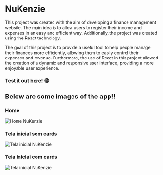 # NuKenzie


This project was created with the aim of developing a finance management website. The main idea is to allow users to register their income and expenses in an easy and efficient way. Additionally, the project was created using the React technology.

The goal of this project is to provide a useful tool to help people manage their finances more efficiently, allowing them to easily control their expenses and revenue. Furthermore, the use of React in this project allowed the creation of a dynamic and responsive user interface, providing a more enjoyable user experience.


### Test it out <a href="https://react-entrega-s1-template-nu-kenzie-sales-gb.vercel.app/">here!</a> 😁


## Below are some images of the app!!

### Home
<img src="https://res.cloudinary.com/dhavjx2gp/image/upload/v1682014513/NuKenzie_rfpmhl.png" alt="Home NuKenzie">

### Tela inicial sem cards
<img src="https://res.cloudinary.com/dhavjx2gp/image/upload/v1682014514/NuKenzie-No-Card_cofmja.png" alt="Tela inicial NuKenzie">

### Tela inicial com cards
<img src="https://res.cloudinary.com/dhavjx2gp/image/upload/v1682014514/NuKenzie-Cards_yobjdn.png" alt="Tela inicial NuKenzie">
